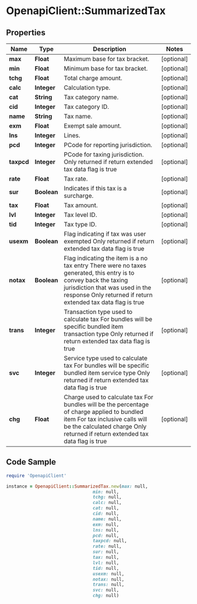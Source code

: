 # OpenapiClient::SummarizedTax

## Properties

Name | Type | Description | Notes
------------ | ------------- | ------------- | -------------
**max** | **Float** | Maximum base for tax bracket. | [optional] 
**min** | **Float** | Minimum base for tax bracket. | [optional] 
**tchg** | **Float** | Total charge amount. | [optional] 
**calc** | **Integer** | Calculation type. | [optional] 
**cat** | **String** | Tax category name. | [optional] 
**cid** | **Integer** | Tax category ID. | [optional] 
**name** | **String** | Tax name. | [optional] 
**exm** | **Float** | Exempt sale amount. | [optional] 
**lns** | **Integer** | Lines. | [optional] 
**pcd** | **Integer** | PCode for reporting jurisdiction. | [optional] 
**taxpcd** | **Integer** | PCode for taxing jurisdiction.  Only returned if return extended tax data flag is true | [optional] 
**rate** | **Float** | Tax rate. | [optional] 
**sur** | **Boolean** | Indicates if this tax is a surcharge. | [optional] 
**tax** | **Float** | Tax amount. | [optional] 
**lvl** | **Integer** | Tax level ID. | [optional] 
**tid** | **Integer** | Tax type ID. | [optional] 
**usexm** | **Boolean** | Flag indicating if tax was user exempted  Only returned if return extended tax data flag is true | [optional] 
**notax** | **Boolean** | Flag indicating the item is a no tax entry  There were no taxes generated, this entry is to convey back the taxing jurisdiction that was used in the response  Only returned if return extended tax data flag is true | [optional] 
**trans** | **Integer** | Transaction type used to calculate tax  For bundles will be specific bundled item transaction type  Only returned if return extended tax data flag is true | [optional] 
**svc** | **Integer** | Service type used to calculate tax  For bundles will be specific bundled item service type  Only returned if return extended tax data flag is true | [optional] 
**chg** | **Float** | Charge used to calculate tax  For bundles will be the percentage of charge applied to bundled item  For tax inclusive calls will be the calculated charge  Only returned if return extended tax data flag is true | [optional] 

## Code Sample

```ruby
require 'OpenapiClient'

instance = OpenapiClient::SummarizedTax.new(max: null,
                                 min: null,
                                 tchg: null,
                                 calc: null,
                                 cat: null,
                                 cid: null,
                                 name: null,
                                 exm: null,
                                 lns: null,
                                 pcd: null,
                                 taxpcd: null,
                                 rate: null,
                                 sur: null,
                                 tax: null,
                                 lvl: null,
                                 tid: null,
                                 usexm: null,
                                 notax: null,
                                 trans: null,
                                 svc: null,
                                 chg: null)
```


